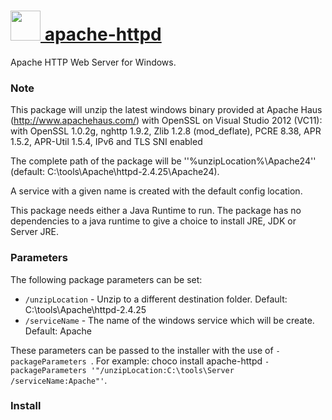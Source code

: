 # [<img src="https://cdn.rawgit.com/chocolatey/chocolatey-coreteampackages/2bdf6f7e33ec1a8126829fbbc87b83e4473b3634/icons/apache-httpd.png" height="48" width="48" /> apache-httpd](https://chocolatey.org/packages/apache-httpd)

Apache HTTP Web Server for Windows.

### Note

This package will unzip the latest windows binary provided at Apache Haus (http://www.apachehaus.com/) with OpenSSL on Visual Studio 2012 (VC11):
with OpenSSL 1.0.2g, nghttp 1.9.2, Zlib 1.2.8 (mod_deflate), PCRE 8.38, APR 1.5.2, APR-Util 1.5.4, IPv6 and TLS SNI enabled

The complete path of the package will be ''%unzipLocation%\Apache24'' (default: C:\tools\Apache\httpd-2.4.25\Apache24).

A service with a given name is created with the default config location.

This package needs either a Java Runtime to run. The package has no dependencies to a java runtime to give a choice to install JRE, JDK or Server JRE.

### Parameters

The following package parameters can be set:

 * `/unzipLocation` - Unzip to a different destination folder. Default: C:\tools\Apache\httpd-2.4.25
 * `/serviceName` - The name of the windows service which will be create. Default: Apache

These parameters can be passed to the installer with the use of `-packageParameters `.
For example: choco install apache-httpd `-packageParameters '"/unzipLocation:C:\tools\Server /serviceName:Apache"'`.

### Install

